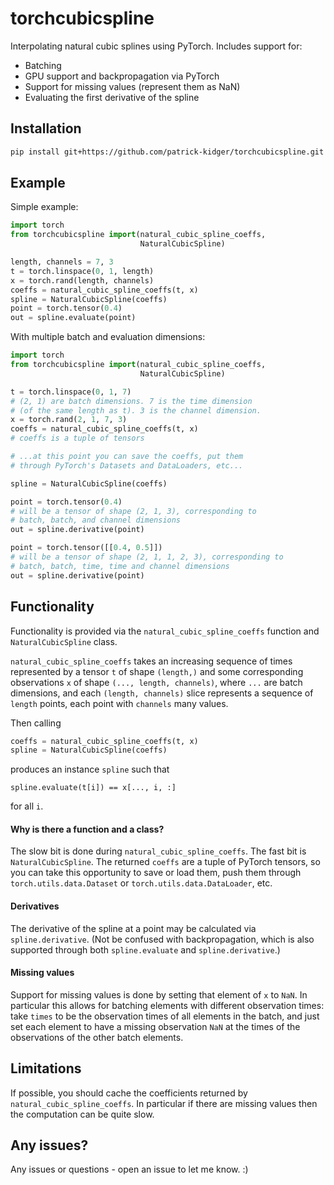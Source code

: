 # torchcubicspline
Interpolating natural cubic splines using PyTorch. Includes support for:
- Batching
- GPU support and backpropagation via PyTorch
- Support for missing values (represent them as NaN)
- Evaluating the first derivative of the spline

## Installation

```bash
pip install git+https://github.com/patrick-kidger/torchcubicspline.git
```

## Example

Simple example:
```python
import torch
from torchcubicspline import(natural_cubic_spline_coeffs, 
                             NaturalCubicSpline)

length, channels = 7, 3
t = torch.linspace(0, 1, length)
x = torch.rand(length, channels)
coeffs = natural_cubic_spline_coeffs(t, x)
spline = NaturalCubicSpline(coeffs)
point = torch.tensor(0.4)
out = spline.evaluate(point)
```

With multiple batch and evaluation dimensions:
```python
import torch
from torchcubicspline import(natural_cubic_spline_coeffs, 
                             NaturalCubicSpline)

t = torch.linspace(0, 1, 7)
# (2, 1) are batch dimensions. 7 is the time dimension
# (of the same length as t). 3 is the channel dimension.
x = torch.rand(2, 1, 7, 3)
coeffs = natural_cubic_spline_coeffs(t, x)
# coeffs is a tuple of tensors

# ...at this point you can save the coeffs, put them
# through PyTorch's Datasets and DataLoaders, etc...

spline = NaturalCubicSpline(coeffs)

point = torch.tensor(0.4)
# will be a tensor of shape (2, 1, 3), corresponding to
# batch, batch, and channel dimensions
out = spline.derivative(point)

point = torch.tensor([[0.4, 0.5]])
# will be a tensor of shape (2, 1, 1, 2, 3), corresponding to
# batch, batch, time, time and channel dimensions
out = spline.derivative(point)
```

## Functionality

Functionality is provided via the `natural_cubic_spline_coeffs` function and `NaturalCubicSpline` class.

`natural_cubic_spline_coeffs` takes an increasing sequence of times represented by a tensor `t` of shape `(length,)` and some corresponding observations `x` of shape `(..., length, channels)`, where `...` are batch dimensions, and each `(length, channels)` slice represents a sequence of `length` points, each point with `channels` many values.

Then calling
```python
coeffs = natural_cubic_spline_coeffs(t, x)
spline = NaturalCubicSpline(coeffs)
```
produces an instance `spline` such that
```
spline.evaluate(t[i]) == x[..., i, :]
```
for all `i`.

#### Why is there a function and a class?

The slow bit is done during `natural_cubic_spline_coeffs`. The fast bit is `NaturalCubicSpline`. The returned `coeffs` are a tuple of PyTorch tensors, so you can take this opportunity to save or load them, push them through `torch.utils.data.Dataset` or `torch.utils.data.DataLoader`, etc.

#### Derivatives

The derivative of the spline at a point may be calculated via `spline.derivative`. (Not be confused with backpropagation, which is also supported through both `spline.evaluate` and `spline.derivative`.)

#### Missing values

Support for missing values is done by setting that element of `x` to `NaN`. In particular this allows for batching elements with different observation times: take `times` to be the observation times of all elements in the batch, and just set each element to have a missing observation `NaN` at the times of the observations of the other batch elements.

## Limitations

If possible, you should cache the coefficients returned by `natural_cubic_spline_coeffs`. In particular if there are missing values then the computation can be quite slow.

## Any issues?

Any issues or questions - open an issue to let me know. :)

